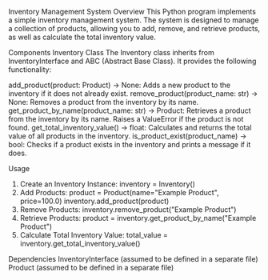 Inventory Management System
Overview
This Python program implements a simple inventory management system. 
The system is designed to manage a collection of products, allowing you to add, remove, and retrieve products, as well as calculate the total inventory value.

Components
Inventory Class
The Inventory class inherits from InventoryInterface and ABC (Abstract Base Class). It provides the following functionality:

add_product(product: Product) -> None: Adds a new product to the inventory if it does not already exist.
remove_product(product_name: str) -> None: Removes a product from the inventory by its name.
get_product_by_name(product_name: str) -> Product: Retrieves a product from the inventory by its name. Raises a ValueError if the product is not found.
get_total_inventory_value() -> float: Calculates and returns the total value of all products in the inventory.
is_product_exist(product_name) -> bool: Checks if a product exists in the inventory and prints a message if it does.

Usage
1. Create an Inventory Instance:
    inventory = Inventory()
2. Add Products:
   product = Product(name="Example Product", price=100.0)
    inventory.add_product(product)
3. Remove Products:
    inventory.remove_product("Example Product")
4. Retrieve Products:
    product = inventory.get_product_by_name("Example Product")
5. Calculate Total Inventory Value:
    total_value = inventory.get_total_inventory_value()
   
Dependencies
  InventoryInterface (assumed to be defined in a separate file)
  Product (assumed to be defined in a separate file)

